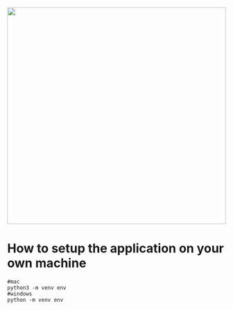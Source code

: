 # <img src="readme-images/banner.svg" width="100%" height="500px">


# How to setup the application on your own machine
```
#mac
python3 -m venv env
#windows
python -m venv env
```

